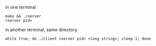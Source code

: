 in one terminal
```
make && ./server
<server pid>
```
in another terminal, same directory
```
while true; do ./client <server pid> <long string>; sleep 1; done
```
